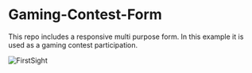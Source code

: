 # Gaming-Contest-Form
This repo includes a responsive multi purpose form. In this example it is used as a gaming contest participation.


![FirstSight](https://user-images.githubusercontent.com/112636528/195841041-7d34e469-f3a5-45f5-b7b0-7f77342766eb.png)
